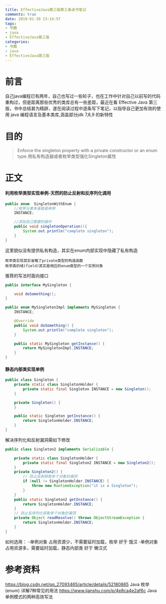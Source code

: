 ```yaml
---
title: EffectiveJava第三版第三条读书笔记
comments: true
date: 2019-01-30 23:14:57
tags:
- 书籍
- java
- EffectiveJava第三版
categories:
- 书籍
- java
- EffectiveJava第三版
---
```

# 前言
自己java编程已有两年，自己也写过一些轮子，也在工作中针对自己以前写的代码重构过，但是距离那些优秀的类库总有一些差距，最近在看 Effective Java 第三版，书中总结甚为精辟，遂在阅读过程中逐条写下笔记，以指导自己更加有效的使用 java 编程语言及基本类库,涵盖部分jdk 7,8,9 的新特性
# 目的
> Enforce the singleton property with a private constructor or an enum type
  用私有构造器或者枚举类型强化Singleton属性
<!-- more -->
# 正文
#### 利用枚举类型实现单例-天然的防止反射和反序列化调用
```java
public enum  SingletonWithEnum {
    //枚举元素本身就是单例
    INSTANCE;

    //添加自己需要的操作
    public void singletonOperation(){
        System.out.println("complete singleton");
    }
}
```
这里貌似没有提供私有构造，其实在enum内部实现中隐藏了私有构造
```
枚举类实现其实省略了private类型的构造函数
枚举类的域(field)其实是相应的enum类型的一个实例对象
```
推荐的写法时面向接口
```java
public interface MySingleton {

    void doSomething();
}
```
```java
public enum MySingletonImpl implements MySingleton {
    INSTANCE;

    @Override
    public void doSomething() {
        System.out.println("complete singleton");
    }

    public static MySingleton getInstance() {
        return MySingletonImpl.INSTANCE;
    }
}
```
#### 静态内部类实现单例
```java
public class Singleton {
    private static class SingletonHolder {
        private static final Singleton INSTANCE = new Singleton();
    }

    private Singleton() {
    }

    public static Singleton getInstance() {
        return SingletonHolder.INSTANCE;
    }
}
```
解决序列化和反射漏洞需如下修改
```java
public class Singleton2 implements Serializable {

    private static class SingletonHolder {
        private static final Singleton2 INSTANCE = new Singleton2();
    }
    private Singleton2() {
        // 防止反射获取多个对象的漏洞
        if (null != SingletonHolder.INSTANCE) {
            throw new RuntimeException("it is a Singleton");
        }
    }
    public static Singleton2 getInstance() {
        return SingletonHolder.INSTANCE;
    }
    // 防止反序列化获取多个对象的漏洞
    private Object readResolve() throws ObjectStreamException {
        return SingletonHolder.INSTANCE;
    }
}
```
如何选用：
-单例对象 占用资源少，不需要延时加载，枚举 好于 饿汉
-单例对象 占用资源多，需要延时加载，静态内部类 好于 懒汉式
# 参考资料
https://blog.csdn.net/qq_27093465/article/details/52180865 Java 枚举(enum) 详解7种常见的用法
https://www.jianshu.com/p/4e8ca4e2af6c Java 单例模式的两种高效写法